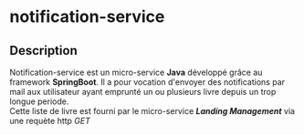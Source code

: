 # notification-service
## Description
Notification-service est un micro-service **Java** développé grâce au framework **SpringBoot**. Il a pour vocation d'envoyer des notifications par mail aux utilisateur 
ayant emprunté un ou plusieurs livre depuis un trop longue periode.  
Cette liste de livre est fourni par le micro-service ***Landing Management*** via une requète http *GET*
